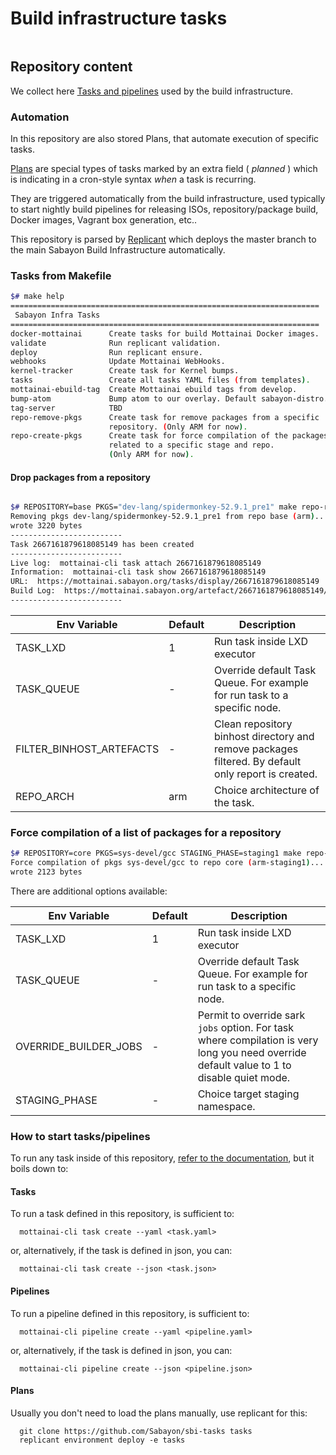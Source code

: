 # Build infrastructure tasks

<p align="center">
  <img src="https://media.giphy.com/media/l3vR6aasfs0Ae3qdG/giphy.gif" alt=""/>
</p>

## Repository content

We collect here [Tasks and pipelines](https://mottainaici.github.io/docs/usage/tasksandpipelines/) used by the build infrastructure.

### Automation

In this repository are also stored Plans, that automate execution of specific tasks.

[Plans](https://mottainaici.github.io/docs/usage/plans/) are special types of tasks marked by an extra field ( *planned* ) which is indicating in a cron-style syntax *when* a task is recurring.

They are triggered automatically from the build infrastructure, used typically to start nightly build pipelines for releasing ISOs, repository/package build, Docker images, Vagrant box generation, etc..

This repository is parsed by [Replicant](https://github.com/MottainaiCI/replicant) which deploys the master branch to the main Sabayon Build Infrastructure automatically.

### Tasks from Makefile

```bash
$# make help
=====================================================================
 Sabayon Infra Tasks
=====================================================================
docker-mottainai      Create tasks for build Mottainai Docker images.
validate              Run replicant validation.
deploy                Run replicant ensure.
webhooks              Update Mottainai WebHooks.
kernel-tracker        Create task for Kernel bumps.
tasks                 Create all tasks YAML files (from templates).
mottainai-ebuild-tag  Create Mottainai ebuild tags from develop.
bump-atom             Bump atom to our overlay. Default sabayon-distro.
tag-server            TBD
repo-remove-pkgs      Create task for remove packages from a specific
                      repository. (Only ARM for now).
repo-create-pkgs      Create task for force compilation of the packages
                      related to a specific stage and repo.
                      (Only ARM for now).
```

#### Drop packages from a repository

```bash

$# REPOSITORY=base PKGS="dev-lang/spidermonkey-52.9.1_pre1" make repo-remove-pkgs 
Removing pkgs dev-lang/spidermonkey-52.9.1_pre1 from repo base (arm)...
wrote 3220 bytes
-------------------------
Task 2667161879618085149 has been created
-------------------------
Live log:  mottainai-cli task attach 2667161879618085149
Information:  mottainai-cli task show 2667161879618085149
URL:  https://mottainai.sabayon.org/tasks/display/2667161879618085149
Build Log:  https://mottainai.sabayon.org/artefact/2667161879618085149/build_2667161879618085149.log
-------------------------
```
| Env Variable | Default | Description |
|--------------|---------|-------------|
| TASK_LXD | 1 | Run task inside LXD executor |
| TASK_QUEUE | - | Override default Task Queue. For example for run task to a specific node. |
| FILTER_BINHOST_ARTEFACTS | - | Clean repository binhost directory and remove packages filtered. By default only report is created. |
| REPO_ARCH | arm | Choice architecture of the task. |

### Force compilation of a list of packages for a repository

```bash
$# REPOSITORY=core PKGS=sys-devel/gcc STAGING_PHASE=staging1 make repo-create-pkgs
Force compilation of pkgs sys-devel/gcc to repo core (arm-staging1)...
wrote 2123 bytes
```

There are additional options available:

| Env Variable | Default | Description |
|--------------|---------|-------------|
| TASK_LXD | 1 | Run task inside LXD executor |
| TASK_QUEUE | - | Override default Task Queue. For example for run task to a specific node. |
| OVERRIDE_BUILDER_JOBS | - | Permit to override sark `jobs` option. For task where compilation is very long you need override default value to 1 to disable quiet mode. |
| STAGING_PHASE | - | Choice target staging namespace. |

### How to start tasks/pipelines

To run any task inside of this repository, [refer to the documentation](https://mottainaici.github.io/docs/usage/tasksandpipelines/), but it boils down to:

#### Tasks

To run a task defined in this repository, is sufficient to:

      mottainai-cli task create --yaml <task.yaml>

or, alternatively, if the task is defined in json, you can:

      mottainai-cli task create --json <task.json>

#### Pipelines

To run a pipeline defined in this repository, is sufficient to:

      mottainai-cli pipeline create --yaml <pipeline.yaml>

or, alternatively, if the task is defined in json, you can:

      mottainai-cli pipeline create --json <pipeline.json>

#### Plans

Usually you don't need to load the plans manually, use replicant for this:

      git clone https://github.com/Sabayon/sbi-tasks tasks
      replicant environment deploy -e tasks
